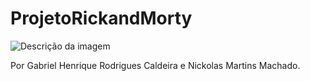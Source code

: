 # ProjetoRickandMorty

![Descrição da imagem]([https://exemplo.com/caminho/para/imagem.png](https://media.giphy.com/media/VMNDJtI3WH6Lu/giphy.gif))

Por Gabriel Henrique Rodrigues Caldeira e Nickolas Martins Machado.
